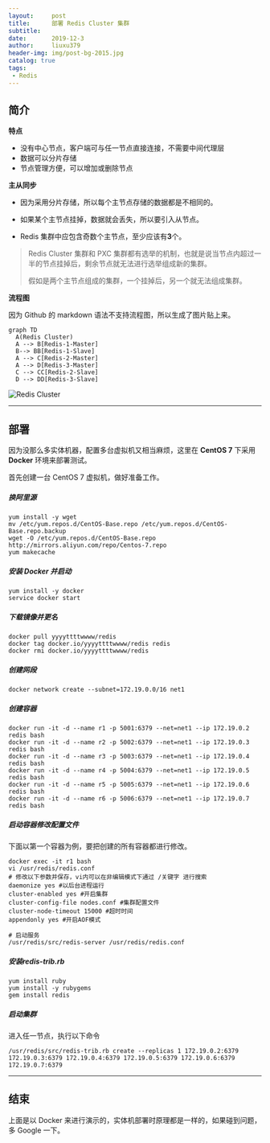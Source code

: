 ```yaml
---
layout:     post
title:      部署 Redis Cluster 集群
subtitle:   
date:       2019-12-3
author:     liuxu379
header-img: img/post-bg-2015.jpg
catalog: true
tags:
 - Redis
---
```





## 简介

**特点**

- 没有中心节点，客户端可与任一节点直接连接，不需要中间代理层
- 数据可以分片存储
- 节点管理方便，可以增加或删除节点




**主从同步**

- 因为采用分片存储，所以每个主节点存储的数据都是不相同的。

- 如果某个主节点挂掉，数据就会丢失，所以要引入从节点。

- Redis 集群中应包含奇数个主节点，至少应该有**3**个。

> Redis Cluster 集群和 PXC 集群都有选举的机制，也就是说当节点内超过一半的节点挂掉后，剩余节点就无法进行选举组成新的集群。
>
> 假如是两个主节点组成的集群，一个挂掉后，另一个就无法组成集群。



**流程图**

因为 Github 的 markdown 语法不支持流程图，所以生成了图片贴上来。

``` mermaid
graph TD
  A(Redis Cluster)
  A --> B[Redis-1-Master]
  B--> BB[Redis-1-Slave]
  A --> C[Redis-2-Master]
  A --> D[Redis-3-Master]
  C --> CC[Redis-2-Slave]
  D --> DD[Redis-3-Slave]
```
![Redis Cluster]({{site.url}}/img/post-img-rc-1.png?raw=true)

***
## 部署

因为没那么多实体机器，配置多台虚拟机又相当麻烦，这里在 **CentOS 7** 下采用 **Docker** 环境来部署测试。

首先创建一台 CentOS 7 虚拟机，做好准备工作。
##### 换阿里源
```
yum install -y wget
mv /etc/yum.repos.d/CentOS-Base.repo /etc/yum.repos.d/CentOS-Base.repo.backup
wget -O /etc/yum.repos.d/CentOS-Base.repo http://mirrors.aliyun.com/repo/Centos-7.repo
yum makecache
```

##### 安装 Docker 并启动
```
yum install -y docker
service docker start
```

##### 下载镜像并更名
```
docker pull yyyyttttwwww/redis
docker tag docker.io/yyyyttttwwww/redis redis
docker rmi docker.io/yyyyttttwwww/redis
```

##### 创建网段
```
docker network create --subnet=172.19.0.0/16 net1
```

##### 创建容器
```
docker run -it -d --name r1 -p 5001:6379 --net=net1 --ip 172.19.0.2 redis bash
docker run -it -d --name r2 -p 5002:6379 --net=net1 --ip 172.19.0.3 redis bash
docker run -it -d --name r3 -p 5003:6379 --net=net1 --ip 172.19.0.4 redis bash
docker run -it -d --name r4 -p 5004:6379 --net=net1 --ip 172.19.0.5 redis bash
docker run -it -d --name r5 -p 5005:6379 --net=net1 --ip 172.19.0.6 redis bash
docker run -it -d --name r6 -p 5006:6379 --net=net1 --ip 172.19.0.7 redis bash
```

##### 启动容器修改配置文件

下面以第一个容器为例，要把创建的所有容器都进行修改。

```
docker exec -it r1 bash
vi /usr/redis/redis.conf
# 修改以下参数并保存，vi内可以在非编辑模式下通过 /关键字 进行搜索
daemonize yes #以后台进程运行
cluster-enabled yes #开启集群
cluster-config-file nodes.conf #集群配置文件
cluster-node-timeout 15000 #超时时间
appendonly yes #开启AOF模式

# 启动服务
/usr/redis/src/redis-server /usr/redis/redis.conf

```
##### 安装redis-trib.rb

```
yum install ruby
yum install -y rubygems
gem install redis
```

##### 启动集群

进入任一节点，执行以下命令

```
/usr/redis/src/redis-trib.rb create --replicas 1 172.19.0.2:6379 172.19.0.3:6379 172.19.0.4:6379 172.19.0.5:6379 172.19.0.6:6379 172.19.0.7:6379
```

***

## 结束

上面是以 Docker 来进行演示的，实体机部署时原理都是一样的，如果碰到问题，多 Google 一下。

